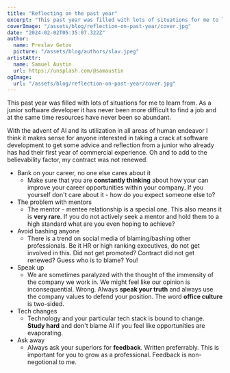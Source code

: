 ```yaml
---
title: "Reflecting on the past year"
excerpt: "This past year was filled with lots of situations for me to learn from. As a junior software developer it has never been more difficult to find a job and at the same time resources have never been so abundant. Also my contract was not renewed."
coverImage: "/assets/blog/reflection-on-past-year/cover.jpg"
date: "2024-02-02T05:35:07.322Z"
author:
  name: Preslav Getov
  picture: "/assets/blog/authors/slav.jpeg"
artistAttr:
  name: Samuel Austin
  url: https://unsplash.com/@samaustin
ogImage:
  url: "/assets/blog/reflection-on-past-year/cover.jpg"
---
```


This past year was filled with lots of situations for me to learn from. As a junior software developer it has never been more difficult to find a job and at the same time resources have never been so abundant.

With the advent of AI and its utilization in all areas of human endeavor I think it makes sense for anyone interested in taking a crack at software development to get some advice and reflection from a junior who already has had their first year of commercial experience. Oh and to add to the believability factor, my contract was not renewed.

  - Bank on your career, no one else cares about it
    - Make sure that you are **constantly thinking** about how your can improve your career opportunities within your company. If you yourself don't care about it - how do you expect someone else to?
  - The problem with mentors
    - The mentor - mentee relationship is a special one. This also means it is **very rare**. If you do not actively seek a mentor and hold them to a high standard what are you even hoping to achieve?
  - Avoid bashing anyone
    - There is a trend on social media of blaming/bashing other professionals. Be it HR or high ranking executives, do not get involved in this. Did not get promoted? Contract did not get renewed? Guess who is to blame? You!
  - Speak up
    - We are sometimes paralyzed with the thought of the immensity of the company we work in. We might feel like our opinion is inconsequential. Wrong. Always **speak your truth** and always use the company values to defend your position. The word **office culture** is two-sided.
  - Tech changes
    - Technology and your particular tech stack is bound to change. **Study hard** and don't blame AI if you feel like opportunities are evaporating.
  - Ask away
    - Always ask your superiors for **feedback**. Written preferrably. This is important for you to grow as a professional. Feedback is non-negotional to me.
